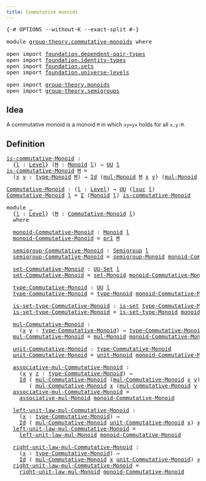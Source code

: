 ```yaml
---
title: Commutative monoids
---
```


<pre class="Agda"><a id="45" class="Symbol">{-#</a> <a id="49" class="Keyword">OPTIONS</a> <a id="57" class="Pragma">--without-K</a> <a id="69" class="Pragma">--exact-split</a> <a id="83" class="Symbol">#-}</a>

<a id="88" class="Keyword">module</a> <a id="95" href="group-theory.commutative-monoids.html" class="Module">group-theory.commutative-monoids</a> <a id="128" class="Keyword">where</a>

<a id="135" class="Keyword">open</a> <a id="140" class="Keyword">import</a> <a id="147" href="foundation.dependent-pair-types.html" class="Module">foundation.dependent-pair-types</a>
<a id="179" class="Keyword">open</a> <a id="184" class="Keyword">import</a> <a id="191" href="foundation.identity-types.html" class="Module">foundation.identity-types</a>
<a id="217" class="Keyword">open</a> <a id="222" class="Keyword">import</a> <a id="229" href="foundation.sets.html" class="Module">foundation.sets</a>
<a id="245" class="Keyword">open</a> <a id="250" class="Keyword">import</a> <a id="257" href="foundation.universe-levels.html" class="Module">foundation.universe-levels</a>

<a id="285" class="Keyword">open</a> <a id="290" class="Keyword">import</a> <a id="297" href="group-theory.monoids.html" class="Module">group-theory.monoids</a>
<a id="318" class="Keyword">open</a> <a id="323" class="Keyword">import</a> <a id="330" href="group-theory.semigroups.html" class="Module">group-theory.semigroups</a>
</pre>
## Idea

A commutative monoid is a monoid `M` in which `xy=yx` holds for all `x,y:M`.

## Definition

<pre class="Agda"><a id="is-commutative-Monoid"></a><a id="469" href="group-theory.commutative-monoids.html#469" class="Function">is-commutative-Monoid</a> <a id="491" class="Symbol">:</a>
  <a id="495" class="Symbol">{</a><a id="496" href="group-theory.commutative-monoids.html#496" class="Bound">l</a> <a id="498" class="Symbol">:</a> <a id="500" href="Agda.Primitive.html#597" class="Postulate">Level</a><a id="505" class="Symbol">}</a> <a id="507" class="Symbol">(</a><a id="508" href="group-theory.commutative-monoids.html#508" class="Bound">M</a> <a id="510" class="Symbol">:</a> <a id="512" href="group-theory.monoids.html#1007" class="Function">Monoid</a> <a id="519" href="group-theory.commutative-monoids.html#496" class="Bound">l</a><a id="520" class="Symbol">)</a> <a id="522" class="Symbol">→</a> <a id="524" href="foundation-core.universe-levels.html#222" class="Primitive">UU</a> <a id="527" href="group-theory.commutative-monoids.html#496" class="Bound">l</a>
<a id="529" href="group-theory.commutative-monoids.html#469" class="Function">is-commutative-Monoid</a> <a id="551" href="group-theory.commutative-monoids.html#551" class="Bound">M</a> <a id="553" class="Symbol">=</a>
  <a id="557" class="Symbol">(</a><a id="558" href="group-theory.commutative-monoids.html#558" class="Bound">x</a> <a id="560" href="group-theory.commutative-monoids.html#560" class="Bound">y</a> <a id="562" class="Symbol">:</a> <a id="564" href="group-theory.monoids.html#1182" class="Function">type-Monoid</a> <a id="576" href="group-theory.commutative-monoids.html#551" class="Bound">M</a><a id="577" class="Symbol">)</a> <a id="579" class="Symbol">→</a> <a id="581" href="foundation-core.identity-types.html#1754" class="Datatype">Id</a> <a id="584" class="Symbol">(</a><a id="585" href="group-theory.monoids.html#1527" class="Function">mul-Monoid</a> <a id="596" href="group-theory.commutative-monoids.html#551" class="Bound">M</a> <a id="598" href="group-theory.commutative-monoids.html#558" class="Bound">x</a> <a id="600" href="group-theory.commutative-monoids.html#560" class="Bound">y</a><a id="601" class="Symbol">)</a> <a id="603" class="Symbol">(</a><a id="604" href="group-theory.monoids.html#1527" class="Function">mul-Monoid</a> <a id="615" href="group-theory.commutative-monoids.html#551" class="Bound">M</a> <a id="617" href="group-theory.commutative-monoids.html#560" class="Bound">y</a> <a id="619" href="group-theory.commutative-monoids.html#558" class="Bound">x</a><a id="620" class="Symbol">)</a>

<a id="Commutative-Monoid"></a><a id="623" href="group-theory.commutative-monoids.html#623" class="Function">Commutative-Monoid</a> <a id="642" class="Symbol">:</a> <a id="644" class="Symbol">(</a><a id="645" href="group-theory.commutative-monoids.html#645" class="Bound">l</a> <a id="647" class="Symbol">:</a> <a id="649" href="Agda.Primitive.html#597" class="Postulate">Level</a><a id="654" class="Symbol">)</a> <a id="656" class="Symbol">→</a> <a id="658" href="foundation-core.universe-levels.html#222" class="Primitive">UU</a> <a id="661" class="Symbol">(</a><a id="662" href="Agda.Primitive.html#780" class="Primitive">lsuc</a> <a id="667" href="group-theory.commutative-monoids.html#645" class="Bound">l</a><a id="668" class="Symbol">)</a>
<a id="670" href="group-theory.commutative-monoids.html#623" class="Function">Commutative-Monoid</a> <a id="689" href="group-theory.commutative-monoids.html#689" class="Bound">l</a> <a id="691" class="Symbol">=</a> <a id="693" href="foundation-core.dependent-pair-types.html#502" class="Record">Σ</a> <a id="695" class="Symbol">(</a><a id="696" href="group-theory.monoids.html#1007" class="Function">Monoid</a> <a id="703" href="group-theory.commutative-monoids.html#689" class="Bound">l</a><a id="704" class="Symbol">)</a> <a id="706" href="group-theory.commutative-monoids.html#469" class="Function">is-commutative-Monoid</a>

<a id="729" class="Keyword">module</a> <a id="736" href="group-theory.commutative-monoids.html#736" class="Module">_</a>
  <a id="740" class="Symbol">{</a><a id="741" href="group-theory.commutative-monoids.html#741" class="Bound">l</a> <a id="743" class="Symbol">:</a> <a id="745" href="Agda.Primitive.html#597" class="Postulate">Level</a><a id="750" class="Symbol">}</a> <a id="752" class="Symbol">(</a><a id="753" href="group-theory.commutative-monoids.html#753" class="Bound">M</a> <a id="755" class="Symbol">:</a> <a id="757" href="group-theory.commutative-monoids.html#623" class="Function">Commutative-Monoid</a> <a id="776" href="group-theory.commutative-monoids.html#741" class="Bound">l</a><a id="777" class="Symbol">)</a>
  <a id="781" class="Keyword">where</a>

  <a id="790" href="group-theory.commutative-monoids.html#790" class="Function">monoid-Commutative-Monoid</a> <a id="816" class="Symbol">:</a> <a id="818" href="group-theory.monoids.html#1007" class="Function">Monoid</a> <a id="825" href="group-theory.commutative-monoids.html#741" class="Bound">l</a>
  <a id="829" href="group-theory.commutative-monoids.html#790" class="Function">monoid-Commutative-Monoid</a> <a id="855" class="Symbol">=</a> <a id="857" href="foundation-core.dependent-pair-types.html#592" class="Field">pr1</a> <a id="861" href="group-theory.commutative-monoids.html#753" class="Bound">M</a>

  <a id="866" href="group-theory.commutative-monoids.html#866" class="Function">semigroup-Commutative-Monoid</a> <a id="895" class="Symbol">:</a> <a id="897" href="group-theory.semigroups.html#737" class="Function">Semigroup</a> <a id="907" href="group-theory.commutative-monoids.html#741" class="Bound">l</a>
  <a id="911" href="group-theory.commutative-monoids.html#866" class="Function">semigroup-Commutative-Monoid</a> <a id="940" class="Symbol">=</a> <a id="942" href="group-theory.monoids.html#1092" class="Function">semigroup-Monoid</a> <a id="959" href="group-theory.commutative-monoids.html#790" class="Function">monoid-Commutative-Monoid</a>

  <a id="988" href="group-theory.commutative-monoids.html#988" class="Function">set-Commutative-Monoid</a> <a id="1011" class="Symbol">:</a> <a id="1013" href="foundation-core.sets.html#1177" class="Function">UU-Set</a> <a id="1020" href="group-theory.commutative-monoids.html#741" class="Bound">l</a>
  <a id="1024" href="group-theory.commutative-monoids.html#988" class="Function">set-Commutative-Monoid</a> <a id="1047" class="Symbol">=</a> <a id="1049" href="group-theory.monoids.html#1283" class="Function">set-Monoid</a> <a id="1060" href="group-theory.commutative-monoids.html#790" class="Function">monoid-Commutative-Monoid</a>

  <a id="1089" href="group-theory.commutative-monoids.html#1089" class="Function">type-Commutative-Monoid</a> <a id="1113" class="Symbol">:</a> <a id="1115" href="foundation-core.universe-levels.html#222" class="Primitive">UU</a> <a id="1118" href="group-theory.commutative-monoids.html#741" class="Bound">l</a>
  <a id="1122" href="group-theory.commutative-monoids.html#1089" class="Function">type-Commutative-Monoid</a> <a id="1146" class="Symbol">=</a> <a id="1148" href="group-theory.monoids.html#1182" class="Function">type-Monoid</a> <a id="1160" href="group-theory.commutative-monoids.html#790" class="Function">monoid-Commutative-Monoid</a>

  <a id="1189" href="group-theory.commutative-monoids.html#1189" class="Function">is-set-type-Commutative-Monoid</a> <a id="1220" class="Symbol">:</a> <a id="1222" href="foundation-core.sets.html#1099" class="Function">is-set</a> <a id="1229" href="group-theory.commutative-monoids.html#1089" class="Function">type-Commutative-Monoid</a>
  <a id="1255" href="group-theory.commutative-monoids.html#1189" class="Function">is-set-type-Commutative-Monoid</a> <a id="1286" class="Symbol">=</a> <a id="1288" href="group-theory.monoids.html#1385" class="Function">is-set-type-Monoid</a> <a id="1307" href="group-theory.commutative-monoids.html#790" class="Function">monoid-Commutative-Monoid</a>

  <a id="1336" href="group-theory.commutative-monoids.html#1336" class="Function">mul-Commutative-Monoid</a> <a id="1359" class="Symbol">:</a>
    <a id="1365" class="Symbol">(</a><a id="1366" href="group-theory.commutative-monoids.html#1366" class="Bound">x</a> <a id="1368" href="group-theory.commutative-monoids.html#1368" class="Bound">y</a> <a id="1370" class="Symbol">:</a> <a id="1372" href="group-theory.commutative-monoids.html#1089" class="Function">type-Commutative-Monoid</a><a id="1395" class="Symbol">)</a> <a id="1397" class="Symbol">→</a> <a id="1399" href="group-theory.commutative-monoids.html#1089" class="Function">type-Commutative-Monoid</a>
  <a id="1425" href="group-theory.commutative-monoids.html#1336" class="Function">mul-Commutative-Monoid</a> <a id="1448" class="Symbol">=</a> <a id="1450" href="group-theory.monoids.html#1527" class="Function">mul-Monoid</a> <a id="1461" href="group-theory.commutative-monoids.html#790" class="Function">monoid-Commutative-Monoid</a>

  <a id="1490" href="group-theory.commutative-monoids.html#1490" class="Function">unit-Commutative-Monoid</a> <a id="1514" class="Symbol">:</a> <a id="1516" href="group-theory.commutative-monoids.html#1089" class="Function">type-Commutative-Monoid</a>
  <a id="1542" href="group-theory.commutative-monoids.html#1490" class="Function">unit-Commutative-Monoid</a> <a id="1566" class="Symbol">=</a> <a id="1568" href="group-theory.monoids.html#2031" class="Function">unit-Monoid</a> <a id="1580" href="group-theory.commutative-monoids.html#790" class="Function">monoid-Commutative-Monoid</a>
  
  <a id="1611" href="group-theory.commutative-monoids.html#1611" class="Function">associative-mul-Commutative-Monoid</a> <a id="1646" class="Symbol">:</a>
    <a id="1652" class="Symbol">(</a><a id="1653" href="group-theory.commutative-monoids.html#1653" class="Bound">x</a> <a id="1655" href="group-theory.commutative-monoids.html#1655" class="Bound">y</a> <a id="1657" href="group-theory.commutative-monoids.html#1657" class="Bound">z</a> <a id="1659" class="Symbol">:</a> <a id="1661" href="group-theory.commutative-monoids.html#1089" class="Function">type-Commutative-Monoid</a><a id="1684" class="Symbol">)</a> <a id="1686" class="Symbol">→</a>
    <a id="1692" href="foundation-core.identity-types.html#1754" class="Datatype">Id</a> <a id="1695" class="Symbol">(</a> <a id="1697" href="group-theory.commutative-monoids.html#1336" class="Function">mul-Commutative-Monoid</a> <a id="1720" class="Symbol">(</a><a id="1721" href="group-theory.commutative-monoids.html#1336" class="Function">mul-Commutative-Monoid</a> <a id="1744" href="group-theory.commutative-monoids.html#1653" class="Bound">x</a> <a id="1746" href="group-theory.commutative-monoids.html#1655" class="Bound">y</a><a id="1747" class="Symbol">)</a> <a id="1749" href="group-theory.commutative-monoids.html#1657" class="Bound">z</a><a id="1750" class="Symbol">)</a>
       <a id="1759" class="Symbol">(</a> <a id="1761" href="group-theory.commutative-monoids.html#1336" class="Function">mul-Commutative-Monoid</a> <a id="1784" href="group-theory.commutative-monoids.html#1653" class="Bound">x</a> <a id="1786" class="Symbol">(</a><a id="1787" href="group-theory.commutative-monoids.html#1336" class="Function">mul-Commutative-Monoid</a> <a id="1810" href="group-theory.commutative-monoids.html#1655" class="Bound">y</a> <a id="1812" href="group-theory.commutative-monoids.html#1657" class="Bound">z</a><a id="1813" class="Symbol">))</a>
  <a id="1818" href="group-theory.commutative-monoids.html#1611" class="Function">associative-mul-Commutative-Monoid</a> <a id="1853" class="Symbol">=</a>
    <a id="1859" href="group-theory.monoids.html#1797" class="Function">associative-mul-Monoid</a> <a id="1882" href="group-theory.commutative-monoids.html#790" class="Function">monoid-Commutative-Monoid</a>

  <a id="1911" href="group-theory.commutative-monoids.html#1911" class="Function">left-unit-law-mul-Commutative-Monoid</a> <a id="1948" class="Symbol">:</a>
    <a id="1954" class="Symbol">(</a><a id="1955" href="group-theory.commutative-monoids.html#1955" class="Bound">x</a> <a id="1957" class="Symbol">:</a> <a id="1959" href="group-theory.commutative-monoids.html#1089" class="Function">type-Commutative-Monoid</a><a id="1982" class="Symbol">)</a> <a id="1984" class="Symbol">→</a>
    <a id="1990" href="foundation-core.identity-types.html#1754" class="Datatype">Id</a> <a id="1993" class="Symbol">(</a> <a id="1995" href="group-theory.commutative-monoids.html#1336" class="Function">mul-Commutative-Monoid</a> <a id="2018" href="group-theory.commutative-monoids.html#1490" class="Function">unit-Commutative-Monoid</a> <a id="2042" href="group-theory.commutative-monoids.html#1955" class="Bound">x</a><a id="2043" class="Symbol">)</a> <a id="2045" href="group-theory.commutative-monoids.html#1955" class="Bound">x</a>
  <a id="2049" href="group-theory.commutative-monoids.html#1911" class="Function">left-unit-law-mul-Commutative-Monoid</a> <a id="2086" class="Symbol">=</a>
    <a id="2092" href="group-theory.monoids.html#2119" class="Function">left-unit-law-mul-Monoid</a> <a id="2117" href="group-theory.commutative-monoids.html#790" class="Function">monoid-Commutative-Monoid</a>

  <a id="2146" href="group-theory.commutative-monoids.html#2146" class="Function">right-unit-law-mul-Commutative-Monoid</a> <a id="2184" class="Symbol">:</a>
    <a id="2190" class="Symbol">(</a><a id="2191" href="group-theory.commutative-monoids.html#2191" class="Bound">x</a> <a id="2193" class="Symbol">:</a> <a id="2195" href="group-theory.commutative-monoids.html#1089" class="Function">type-Commutative-Monoid</a><a id="2218" class="Symbol">)</a> <a id="2220" class="Symbol">→</a>
    <a id="2226" href="foundation-core.identity-types.html#1754" class="Datatype">Id</a> <a id="2229" class="Symbol">(</a> <a id="2231" href="group-theory.commutative-monoids.html#1336" class="Function">mul-Commutative-Monoid</a> <a id="2254" href="group-theory.commutative-monoids.html#2191" class="Bound">x</a> <a id="2256" href="group-theory.commutative-monoids.html#1490" class="Function">unit-Commutative-Monoid</a><a id="2279" class="Symbol">)</a> <a id="2281" href="group-theory.commutative-monoids.html#2191" class="Bound">x</a>
  <a id="2285" href="group-theory.commutative-monoids.html#2146" class="Function">right-unit-law-mul-Commutative-Monoid</a> <a id="2323" class="Symbol">=</a>
    <a id="2329" href="group-theory.monoids.html#2285" class="Function">right-unit-law-mul-Monoid</a> <a id="2355" href="group-theory.commutative-monoids.html#790" class="Function">monoid-Commutative-Monoid</a>  
</pre>